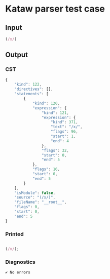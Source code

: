 # Kataw parser test case

## Input

`````js
(/x/)
`````

## Output

### CST

```javascript
{
    "kind": 122,
    "directives": [],
    "statements": [
        {
            "kind": 120,
            "expression": {
                "kind": 121,
                "expression": {
                    "kind": 371,
                    "text": "/x/",
                    "flags": 96,
                    "start": 1,
                    "end": 4
                },
                "flags": 32,
                "start": 0,
                "end": 5
            },
            "flags": 16,
            "start": 0,
            "end": 5
        }
    ],
    "isModule": false,
    "source": "(/x/)",
    "fileName": "__root__",
    "flags": 0,
    "start": 0,
    "end": 5
}
```

### Printed

```javascript

(/x/);
```

### Diagnostics

```javascript
✔ No errors
```

